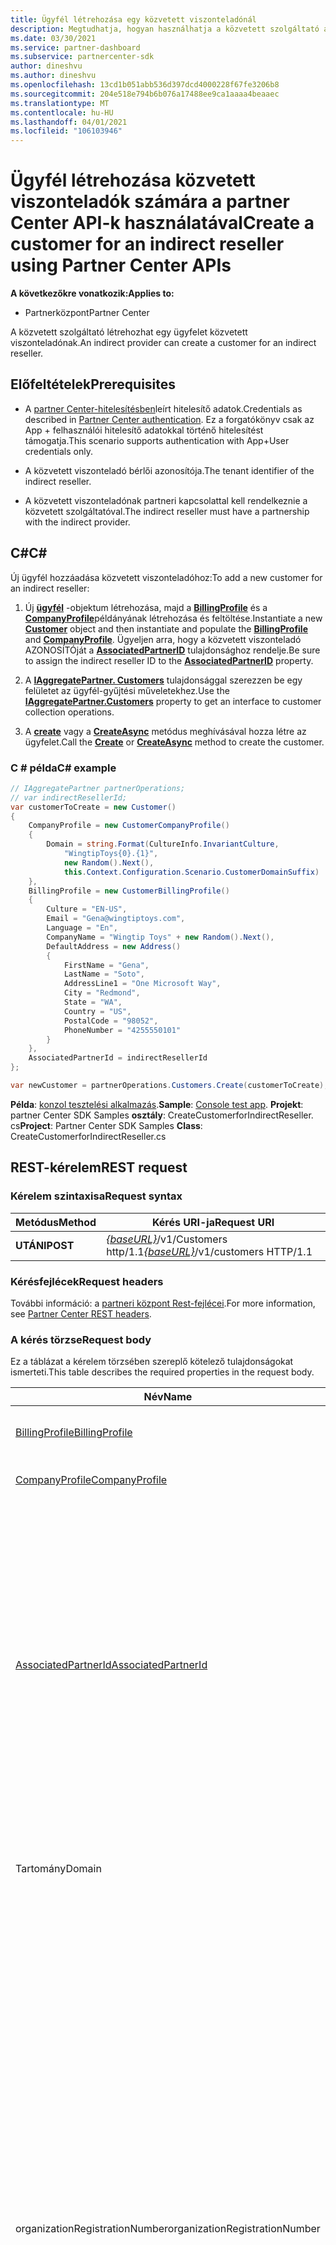 ```yaml
---
title: Ügyfél létrehozása egy közvetett viszonteladónál
description: Megtudhatja, hogyan használhatja a közvetett szolgáltató a partner Center API-kat, hogy ügyfelet hozzon létre egy közvetett viszonteladó számára.
ms.date: 03/30/2021
ms.service: partner-dashboard
ms.subservice: partnercenter-sdk
author: dineshvu
ms.author: dineshvu
ms.openlocfilehash: 13cd1b051abb536d397dcd4000228f67fe3206b8
ms.sourcegitcommit: 204e518e794b6b076a17488ee9ca1aaaa4beaaec
ms.translationtype: MT
ms.contentlocale: hu-HU
ms.lasthandoff: 04/01/2021
ms.locfileid: "106103946"
---
```

# <a name="create-a-customer-for-an-indirect-reseller-using-partner-center-apis"></a><span data-ttu-id="e1cbd-103">Ügyfél létrehozása közvetett viszonteladók számára a partner Center API-k használatával</span><span class="sxs-lookup"><span data-stu-id="e1cbd-103">Create a customer for an indirect reseller using Partner Center APIs</span></span>

<span data-ttu-id="e1cbd-104">**A következőkre vonatkozik:**</span><span class="sxs-lookup"><span data-stu-id="e1cbd-104">**Applies to:**</span></span>

- <span data-ttu-id="e1cbd-105">Partnerközpont</span><span class="sxs-lookup"><span data-stu-id="e1cbd-105">Partner Center</span></span>

<span data-ttu-id="e1cbd-106">A közvetett szolgáltató létrehozhat egy ügyfelet közvetett viszonteladónak.</span><span class="sxs-lookup"><span data-stu-id="e1cbd-106">An indirect provider can create a customer for an indirect reseller.</span></span>

## <a name="prerequisites"></a><span data-ttu-id="e1cbd-107">Előfeltételek</span><span class="sxs-lookup"><span data-stu-id="e1cbd-107">Prerequisites</span></span>

- <span data-ttu-id="e1cbd-108">A [partner Center-hitelesítésben](partner-center-authentication.md)leírt hitelesítő adatok.</span><span class="sxs-lookup"><span data-stu-id="e1cbd-108">Credentials as described in [Partner Center authentication](partner-center-authentication.md).</span></span> <span data-ttu-id="e1cbd-109">Ez a forgatókönyv csak az App + felhasználói hitelesítő adatokkal történő hitelesítést támogatja.</span><span class="sxs-lookup"><span data-stu-id="e1cbd-109">This scenario supports authentication with App+User credentials only.</span></span>

- <span data-ttu-id="e1cbd-110">A közvetett viszonteladó bérlői azonosítója.</span><span class="sxs-lookup"><span data-stu-id="e1cbd-110">The tenant identifier of the indirect reseller.</span></span>

- <span data-ttu-id="e1cbd-111">A közvetett viszonteladónak partneri kapcsolattal kell rendelkeznie a közvetett szolgáltatóval.</span><span class="sxs-lookup"><span data-stu-id="e1cbd-111">The indirect reseller must have a partnership with the indirect provider.</span></span>

## <a name="c"></a><span data-ttu-id="e1cbd-112">C\#</span><span class="sxs-lookup"><span data-stu-id="e1cbd-112">C\#</span></span>

<span data-ttu-id="e1cbd-113">Új ügyfél hozzáadása közvetett viszonteladóhoz:</span><span class="sxs-lookup"><span data-stu-id="e1cbd-113">To add a new customer for an indirect reseller:</span></span>

1. <span data-ttu-id="e1cbd-114">Új [**ügyfél**](/dotnet/api/microsoft.store.partnercenter.models.customers.customer) -objektum létrehozása, majd a [**BillingProfile**](/dotnet/api/microsoft.store.partnercenter.models.customers.customerbillingprofile) és a [**CompanyProfile**](/dotnet/api/microsoft.store.partnercenter.models.customers.customercompanyprofile)példányának létrehozása és feltöltése.</span><span class="sxs-lookup"><span data-stu-id="e1cbd-114">Instantiate a new [**Customer**](/dotnet/api/microsoft.store.partnercenter.models.customers.customer) object and then instantiate and populate the [**BillingProfile**](/dotnet/api/microsoft.store.partnercenter.models.customers.customerbillingprofile) and [**CompanyProfile**](/dotnet/api/microsoft.store.partnercenter.models.customers.customercompanyprofile).</span></span> <span data-ttu-id="e1cbd-115">Ügyeljen arra, hogy a közvetett viszonteladó AZONOSÍTÓját a [**AssociatedPartnerID**](/dotnet/api/microsoft.store.partnercenter.models.customers.customer.associatedpartnerid) tulajdonsághoz rendelje.</span><span class="sxs-lookup"><span data-stu-id="e1cbd-115">Be sure to assign the indirect reseller ID to the [**AssociatedPartnerID**](/dotnet/api/microsoft.store.partnercenter.models.customers.customer.associatedpartnerid) property.</span></span>

2. <span data-ttu-id="e1cbd-116">A [**IAggregatePartner. Customers**](/dotnet/api/microsoft.store.partnercenter.ipartner.customers) tulajdonsággal szerezzen be egy felületet az ügyfél-gyűjtési műveletekhez.</span><span class="sxs-lookup"><span data-stu-id="e1cbd-116">Use the [**IAggregatePartner.Customers**](/dotnet/api/microsoft.store.partnercenter.ipartner.customers) property to get an interface to customer collection operations.</span></span>

3. <span data-ttu-id="e1cbd-117">A [**create**](/dotnet/api/microsoft.store.partnercenter.genericoperations.ientitycreateoperations-2.create) vagy a [**CreateAsync**](/dotnet/api/microsoft.store.partnercenter.genericoperations.ientitycreateoperations-2.createasync) metódus meghívásával hozza létre az ügyfelet.</span><span class="sxs-lookup"><span data-stu-id="e1cbd-117">Call the [**Create**](/dotnet/api/microsoft.store.partnercenter.genericoperations.ientitycreateoperations-2.create) or [**CreateAsync**](/dotnet/api/microsoft.store.partnercenter.genericoperations.ientitycreateoperations-2.createasync) method to create the customer.</span></span>

### <a name="c-example"></a><span data-ttu-id="e1cbd-118">C \# példa</span><span class="sxs-lookup"><span data-stu-id="e1cbd-118">C\# example</span></span>

``` csharp
// IAggregatePartner partnerOperations;
// var indirectResellerId;
var customerToCreate = new Customer()
{
    CompanyProfile = new CustomerCompanyProfile()
    {
        Domain = string.Format(CultureInfo.InvariantCulture,
            "WingtipToys{0}.{1}",
            new Random().Next(),
            this.Context.Configuration.Scenario.CustomerDomainSuffix)
    },
    BillingProfile = new CustomerBillingProfile()
    {
        Culture = "EN-US",
        Email = "Gena@wingtiptoys.com",
        Language = "En",
        CompanyName = "Wingtip Toys" + new Random().Next(),
        DefaultAddress = new Address()
        {
            FirstName = "Gena",
            LastName = "Soto",
            AddressLine1 = "One Microsoft Way",
            City = "Redmond",
            State = "WA",
            Country = "US",
            PostalCode = "98052",
            PhoneNumber = "4255550101"
        }
    },
    AssociatedPartnerId = indirectResellerId
};

var newCustomer = partnerOperations.Customers.Create(customerToCreate);
```

<span data-ttu-id="e1cbd-119">**Példa**: [konzol tesztelési alkalmazás](console-test-app.md).</span><span class="sxs-lookup"><span data-stu-id="e1cbd-119">**Sample**: [Console test app](console-test-app.md).</span></span> <span data-ttu-id="e1cbd-120">**Projekt**: partner Center SDK Samples **osztály**: CreateCustomerforIndirectReseller. cs</span><span class="sxs-lookup"><span data-stu-id="e1cbd-120">**Project**: Partner Center SDK Samples **Class**: CreateCustomerforIndirectReseller.cs</span></span>

## <a name="rest-request"></a><span data-ttu-id="e1cbd-121">REST-kérelem</span><span class="sxs-lookup"><span data-stu-id="e1cbd-121">REST request</span></span>

### <a name="request-syntax"></a><span data-ttu-id="e1cbd-122">Kérelem szintaxisa</span><span class="sxs-lookup"><span data-stu-id="e1cbd-122">Request syntax</span></span>

| <span data-ttu-id="e1cbd-123">Metódus</span><span class="sxs-lookup"><span data-stu-id="e1cbd-123">Method</span></span>   | <span data-ttu-id="e1cbd-124">Kérés URI-ja</span><span class="sxs-lookup"><span data-stu-id="e1cbd-124">Request URI</span></span>                                                       |
|----------|-------------------------------------------------------------------|
| <span data-ttu-id="e1cbd-125">**UTÁNI**</span><span class="sxs-lookup"><span data-stu-id="e1cbd-125">**POST**</span></span> | <span data-ttu-id="e1cbd-126">[*{baseURL}*](partner-center-rest-urls.md)/v1/Customers http/1.1</span><span class="sxs-lookup"><span data-stu-id="e1cbd-126">[*{baseURL}*](partner-center-rest-urls.md)/v1/customers HTTP/1.1</span></span> |

### <a name="request-headers"></a><span data-ttu-id="e1cbd-127">Kérésfejlécek</span><span class="sxs-lookup"><span data-stu-id="e1cbd-127">Request headers</span></span>

<span data-ttu-id="e1cbd-128">További információ: a [partneri központ Rest-fejlécei](headers.md).</span><span class="sxs-lookup"><span data-stu-id="e1cbd-128">For more information, see [Partner Center REST headers](headers.md).</span></span>

### <a name="request-body"></a><span data-ttu-id="e1cbd-129">A kérés törzse</span><span class="sxs-lookup"><span data-stu-id="e1cbd-129">Request body</span></span>

<span data-ttu-id="e1cbd-130">Ez a táblázat a kérelem törzsében szereplő kötelező tulajdonságokat ismerteti.</span><span class="sxs-lookup"><span data-stu-id="e1cbd-130">This table describes the required properties in the request body.</span></span>

| <span data-ttu-id="e1cbd-131">Név</span><span class="sxs-lookup"><span data-stu-id="e1cbd-131">Name</span></span>                                          | <span data-ttu-id="e1cbd-132">Típus</span><span class="sxs-lookup"><span data-stu-id="e1cbd-132">Type</span></span>   | <span data-ttu-id="e1cbd-133">Kötelező</span><span class="sxs-lookup"><span data-stu-id="e1cbd-133">Required</span></span> | <span data-ttu-id="e1cbd-134">Leírás</span><span class="sxs-lookup"><span data-stu-id="e1cbd-134">Description</span></span>                                                                                                                                                                                                                                                                                                                                           |
|-----------------------------------------------|--------|----------|-------------------------------------------------------------------------------------------------------------------------------------------------------------------------------------------------------------------------------------------------------------------------------------------------------------------------------------------------------|
| [<span data-ttu-id="e1cbd-135">BillingProfile</span><span class="sxs-lookup"><span data-stu-id="e1cbd-135">BillingProfile</span></span>](#billing-profile)             | <span data-ttu-id="e1cbd-136">object</span><span class="sxs-lookup"><span data-stu-id="e1cbd-136">object</span></span> | <span data-ttu-id="e1cbd-137">Yes</span><span class="sxs-lookup"><span data-stu-id="e1cbd-137">Yes</span></span>      | <span data-ttu-id="e1cbd-138">Az ügyfél számlázási profiljának adatai.</span><span class="sxs-lookup"><span data-stu-id="e1cbd-138">The customer's billing profile information.</span></span>                                                                                                                                                                                                                                                                                                           |
| [<span data-ttu-id="e1cbd-139">CompanyProfile</span><span class="sxs-lookup"><span data-stu-id="e1cbd-139">CompanyProfile</span></span>](#company-profile)             | <span data-ttu-id="e1cbd-140">object</span><span class="sxs-lookup"><span data-stu-id="e1cbd-140">object</span></span> | <span data-ttu-id="e1cbd-141">Yes</span><span class="sxs-lookup"><span data-stu-id="e1cbd-141">Yes</span></span>      | <span data-ttu-id="e1cbd-142">Az ügyfél vállalati profiljának adatai.</span><span class="sxs-lookup"><span data-stu-id="e1cbd-142">The customer's company profile information.</span></span>                                                               
| [<span data-ttu-id="e1cbd-143">AssociatedPartnerId</span><span class="sxs-lookup"><span data-stu-id="e1cbd-143">AssociatedPartnerId</span></span>](customer-resources.md#customer) | <span data-ttu-id="e1cbd-144">sztring</span><span class="sxs-lookup"><span data-stu-id="e1cbd-144">string</span></span> | <span data-ttu-id="e1cbd-145">Yes</span><span class="sxs-lookup"><span data-stu-id="e1cbd-145">Yes</span></span>      | <span data-ttu-id="e1cbd-146">A közvetett viszonteladó azonosítója.</span><span class="sxs-lookup"><span data-stu-id="e1cbd-146">The indirect reseller ID.</span></span> <span data-ttu-id="e1cbd-147">Az itt megadott azonosító által jelzett közvetett viszonteladónak partneri kapcsolattal kell rendelkeznie a közvetett szolgáltatóval, vagy a kérés sikertelen lesz.</span><span class="sxs-lookup"><span data-stu-id="e1cbd-147">The indirect reseller as indicated by the ID supplied here must have a partnership with the indirect provider or the request will fail.</span></span> <span data-ttu-id="e1cbd-148">Azt is vegye figyelembe, hogy ha a AssociatedPartnerId érték nincs megadva, az ügyfél a közvetett szolgáltató közvetlen ügyfeleként jön létre a közvetett viszonteladó helyett.</span><span class="sxs-lookup"><span data-stu-id="e1cbd-148">Also note that if the AssociatedPartnerId value isn't supplied, the customer is created as a direct customer of the indirect provider rather than the indirect reseller.</span></span> |
|<span data-ttu-id="e1cbd-149">Tartomány</span><span class="sxs-lookup"><span data-stu-id="e1cbd-149">Domain</span></span>| <span data-ttu-id="e1cbd-150">Sztring</span><span class="sxs-lookup"><span data-stu-id="e1cbd-150">String</span></span>| <span data-ttu-id="e1cbd-151">Yes</span><span class="sxs-lookup"><span data-stu-id="e1cbd-151">Yes</span></span>|<span data-ttu-id="e1cbd-152">Az ügyfél tartományának neve, például contoso.onmicrosoft.com.</span><span class="sxs-lookup"><span data-stu-id="e1cbd-152">The customer's domain name, such as contoso.onmicrosoft.com.</span></span>|
|<span data-ttu-id="e1cbd-153">organizationRegistrationNumber</span><span class="sxs-lookup"><span data-stu-id="e1cbd-153">organizationRegistrationNumber</span></span>|    <span data-ttu-id="e1cbd-154">sztring</span><span class="sxs-lookup"><span data-stu-id="e1cbd-154">string</span></span>|<span data-ttu-id="e1cbd-155">Yes</span><span class="sxs-lookup"><span data-stu-id="e1cbd-155">Yes</span></span>|     <span data-ttu-id="e1cbd-156">Az ügyfél szervezetének regisztrációs száma (más néven az INN száma bizonyos országokban).</span><span class="sxs-lookup"><span data-stu-id="e1cbd-156">The customer’s organization registration number (also referred to as INN number in certain countries).</span></span> <span data-ttu-id="e1cbd-157">Csak a következő országokban található ügyfél vállalata vagy szervezete számára szükséges: Örményország (AM), Azerbajdzsán (AZ), Fehéroroszország (BY), Magyarország (HU), Kazahsztán (KZ), Kirgizisztán (KG), Moldova (MD), Oroszország (RU), Tádzsikisztán (TJ), Üzbegisztán (UZ), Ukrajna (UA), India, Brazília, Dél-Afrika, Lengyelország, Egyesült Arab Emírségek, Szaúd-Arábia, Törökország, Thaiföld, Vietnam, Mianmar, Irak, Dél-Szudán és Venezuela.</span><span class="sxs-lookup"><span data-stu-id="e1cbd-157">Only required for customer’s company/organization located in the following countries: Armenia(AM), Azerbaijan(AZ), Belarus(BY), Hungary(HU), Kazakhstan(KZ), Kyrgyzstan(KG), Moldova(MD), Russia(RU), Tajikistan(TJ), Uzbekistan(UZ), Ukraine(UA), India, Brazil, South Africa, Poland, United Arab Emirates, Saudi Arabia, Turkey, Thailand, Vietnam, Myanmar, Iraq, South Sudan and Venezuela.</span></span> <span data-ttu-id="e1cbd-158">Az ügyfél más országokban található vállalata/szervezete számára ez egy választható mező.</span><span class="sxs-lookup"><span data-stu-id="e1cbd-158">For customer’s company/organization located in other countries this is an optional field.</span></span>|



#### <a name="billing-profile"></a><span data-ttu-id="e1cbd-159">Számlázási profil</span><span class="sxs-lookup"><span data-stu-id="e1cbd-159">Billing profile</span></span>

<span data-ttu-id="e1cbd-160">Ez a táblázat az új ügyfelek létrehozásához szükséges [CustomerBillingProfile](customer-resources.md#customerbillingprofile) -erőforrás minimálisan szükséges mezőit ismerteti.</span><span class="sxs-lookup"><span data-stu-id="e1cbd-160">This table describes the minimum required fields from the [CustomerBillingProfile](customer-resources.md#customerbillingprofile) resource needed to create a new customer.</span></span>

| <span data-ttu-id="e1cbd-161">Név</span><span class="sxs-lookup"><span data-stu-id="e1cbd-161">Name</span></span>             | <span data-ttu-id="e1cbd-162">Típus</span><span class="sxs-lookup"><span data-stu-id="e1cbd-162">Type</span></span>                                     | <span data-ttu-id="e1cbd-163">Kötelező</span><span class="sxs-lookup"><span data-stu-id="e1cbd-163">Required</span></span> | <span data-ttu-id="e1cbd-164">Leírás</span><span class="sxs-lookup"><span data-stu-id="e1cbd-164">Description</span></span>                                                                                                                                                                                                     |
|------------------|------------------------------------------|----------|-----------------------------------------------------------------------------------------------------------------------------------------------------------------------------------------------------------------|
| <span data-ttu-id="e1cbd-165">e-mail</span><span class="sxs-lookup"><span data-stu-id="e1cbd-165">email</span></span>            | <span data-ttu-id="e1cbd-166">sztring</span><span class="sxs-lookup"><span data-stu-id="e1cbd-166">string</span></span>                                   | <span data-ttu-id="e1cbd-167">Yes</span><span class="sxs-lookup"><span data-stu-id="e1cbd-167">Yes</span></span>      | <span data-ttu-id="e1cbd-168">Az ügyfél e-mail-címe.</span><span class="sxs-lookup"><span data-stu-id="e1cbd-168">The customer's email address.</span></span>                                                                                                                                                                                   |
| <span data-ttu-id="e1cbd-169">kulturális környezet</span><span class="sxs-lookup"><span data-stu-id="e1cbd-169">culture</span></span>          | <span data-ttu-id="e1cbd-170">sztring</span><span class="sxs-lookup"><span data-stu-id="e1cbd-170">string</span></span>                                   | <span data-ttu-id="e1cbd-171">Yes</span><span class="sxs-lookup"><span data-stu-id="e1cbd-171">Yes</span></span>      | <span data-ttu-id="e1cbd-172">Az előnyben részesített kulturális környezet a kommunikációhoz és a pénznemhez, mint például az "en-US".</span><span class="sxs-lookup"><span data-stu-id="e1cbd-172">Their preferred culture for communication and currency, such as "en-US".</span></span> <span data-ttu-id="e1cbd-173">Lásd: a [partneri központ által támogatott nyelvek és területi beállítások](partner-center-supported-languages-and-locales.md) a támogatott kulturális környezetekhez.</span><span class="sxs-lookup"><span data-stu-id="e1cbd-173">See [Partner Center supported languages and locales](partner-center-supported-languages-and-locales.md) for the supported cultures.</span></span> |
| <span data-ttu-id="e1cbd-174">language</span><span class="sxs-lookup"><span data-stu-id="e1cbd-174">language</span></span>         | <span data-ttu-id="e1cbd-175">sztring</span><span class="sxs-lookup"><span data-stu-id="e1cbd-175">string</span></span>                                   | <span data-ttu-id="e1cbd-176">Yes</span><span class="sxs-lookup"><span data-stu-id="e1cbd-176">Yes</span></span>      | <span data-ttu-id="e1cbd-177">Az alapértelmezett nyelv.</span><span class="sxs-lookup"><span data-stu-id="e1cbd-177">The default language.</span></span> <span data-ttu-id="e1cbd-178">Két karakterből álló nyelvi kód (például `en` vagy `fr` ) támogatott.</span><span class="sxs-lookup"><span data-stu-id="e1cbd-178">Two character language codes (for example `en` or `fr`) are supported.</span></span>                                                                                                                                |
| <span data-ttu-id="e1cbd-179">cég \_ neve</span><span class="sxs-lookup"><span data-stu-id="e1cbd-179">company\_name</span></span>    | <span data-ttu-id="e1cbd-180">sztring</span><span class="sxs-lookup"><span data-stu-id="e1cbd-180">string</span></span>                                   | <span data-ttu-id="e1cbd-181">Yes</span><span class="sxs-lookup"><span data-stu-id="e1cbd-181">Yes</span></span>      | <span data-ttu-id="e1cbd-182">A regisztrált vállalat/szervezet neve.</span><span class="sxs-lookup"><span data-stu-id="e1cbd-182">The registered company/organization name.</span></span>                                                                                                                                                                       |
| <span data-ttu-id="e1cbd-183">alapértelmezett \_ címe</span><span class="sxs-lookup"><span data-stu-id="e1cbd-183">default\_address</span></span> | [<span data-ttu-id="e1cbd-184">Cím</span><span class="sxs-lookup"><span data-stu-id="e1cbd-184">Address</span></span>](utility-resources.md#address) | <span data-ttu-id="e1cbd-185">Yes</span><span class="sxs-lookup"><span data-stu-id="e1cbd-185">Yes</span></span>      | <span data-ttu-id="e1cbd-186">Az ügyfél vállalatának/szervezetének regisztrált címe.</span><span class="sxs-lookup"><span data-stu-id="e1cbd-186">The registered address of the customer's company/organization.</span></span> <span data-ttu-id="e1cbd-187">A hosszra vonatkozó korlátozásokkal kapcsolatos információkért tekintse meg a [címe](utility-resources.md#address) erőforrását.</span><span class="sxs-lookup"><span data-stu-id="e1cbd-187">See the [Address](utility-resources.md#address) resource for information on any length limitations.</span></span>                                             |

#### <a name="company-profile"></a><span data-ttu-id="e1cbd-188">Vállalati profil</span><span class="sxs-lookup"><span data-stu-id="e1cbd-188">Company profile</span></span>

<span data-ttu-id="e1cbd-189">Ez a táblázat az új ügyfelek létrehozásához szükséges [CustomerCompanyProfile](customer-resources.md#customercompanyprofile) -erőforrás minimálisan szükséges mezőit ismerteti.</span><span class="sxs-lookup"><span data-stu-id="e1cbd-189">This table describes the minimum required fields from the [CustomerCompanyProfile](customer-resources.md#customercompanyprofile) resource needed to create a new customer.</span></span>

| <span data-ttu-id="e1cbd-190">Név</span><span class="sxs-lookup"><span data-stu-id="e1cbd-190">Name</span></span>   | <span data-ttu-id="e1cbd-191">Típus</span><span class="sxs-lookup"><span data-stu-id="e1cbd-191">Type</span></span>   | <span data-ttu-id="e1cbd-192">Kötelező</span><span class="sxs-lookup"><span data-stu-id="e1cbd-192">Required</span></span> | <span data-ttu-id="e1cbd-193">Leírás</span><span class="sxs-lookup"><span data-stu-id="e1cbd-193">Description</span></span>                                                  |
|--------|--------|----------|--------------------------------------------------------------|
| <span data-ttu-id="e1cbd-194">domain</span><span class="sxs-lookup"><span data-stu-id="e1cbd-194">domain</span></span> | <span data-ttu-id="e1cbd-195">sztring</span><span class="sxs-lookup"><span data-stu-id="e1cbd-195">string</span></span> | <span data-ttu-id="e1cbd-196">Yes</span><span class="sxs-lookup"><span data-stu-id="e1cbd-196">Yes</span></span>     | <span data-ttu-id="e1cbd-197">Az ügyfél tartományának neve, például contoso.onmicrosoft.com.</span><span class="sxs-lookup"><span data-stu-id="e1cbd-197">The customer's domain name, such as contoso.onmicrosoft.com.</span></span> |
| <span data-ttu-id="e1cbd-198">organizationRegistrationNumber</span><span class="sxs-lookup"><span data-stu-id="e1cbd-198">organizationRegistrationNumber</span></span> | <span data-ttu-id="e1cbd-199">sztring</span><span class="sxs-lookup"><span data-stu-id="e1cbd-199">string</span></span> | <span data-ttu-id="e1cbd-200">Feltételtől függ</span><span class="sxs-lookup"><span data-stu-id="e1cbd-200">Depends on condition</span></span> | <span data-ttu-id="e1cbd-201">Az ügyfél szervezetének regisztrációs száma (más néven az egyes országokban található INN-szám).</span><span class="sxs-lookup"><span data-stu-id="e1cbd-201">The customer’s organization registration number (also referred to as the INN number in certain countries).</span></span> <br/><br/><span data-ttu-id="e1cbd-202">A mező kitöltése csak akkor szükséges, ha az ügyfél vállalata/szervezete a következő országokban található:</span><span class="sxs-lookup"><span data-stu-id="e1cbd-202">Completing this field is required only if a customer’s company/organization is located in the following countries:</span></span> <br/><br/><span data-ttu-id="e1cbd-203">-Örményország (AM)</span><span class="sxs-lookup"><span data-stu-id="e1cbd-203">- Armenia (AM)</span></span> <br/><span data-ttu-id="e1cbd-204">-Azerbajdzsán (AZ)</span><span class="sxs-lookup"><span data-stu-id="e1cbd-204">- Azerbaijan (AZ)</span></span><br/><span data-ttu-id="e1cbd-205">– Fehéroroszország (BY)</span><span class="sxs-lookup"><span data-stu-id="e1cbd-205">- Belarus (BY)</span></span><br/><span data-ttu-id="e1cbd-206">– Magyarország (HU)</span><span class="sxs-lookup"><span data-stu-id="e1cbd-206">- Hungary (HU)</span></span><br/><span data-ttu-id="e1cbd-207">-Kazahsztán (KZ)</span><span class="sxs-lookup"><span data-stu-id="e1cbd-207">- Kazakhstan (KZ)</span></span><br/><span data-ttu-id="e1cbd-208">-Kirgizisztán (KG)</span><span class="sxs-lookup"><span data-stu-id="e1cbd-208">- Kyrgyzstan (KG)</span></span><br/><span data-ttu-id="e1cbd-209">-Moldova (MD)</span><span class="sxs-lookup"><span data-stu-id="e1cbd-209">- Moldova (MD)</span></span><br/><span data-ttu-id="e1cbd-210">– Oroszország (RU)</span><span class="sxs-lookup"><span data-stu-id="e1cbd-210">- Russia (RU)</span></span><br/><span data-ttu-id="e1cbd-211">– Tádzsikisztán (TJ)</span><span class="sxs-lookup"><span data-stu-id="e1cbd-211">- Tajikistan (TJ)</span></span><br/><span data-ttu-id="e1cbd-212">-Üzbegisztán (UZ)</span><span class="sxs-lookup"><span data-stu-id="e1cbd-212">- Uzbekistan (UZ)</span></span><br/><span data-ttu-id="e1cbd-213">– Ukrajna (UA)</span><span class="sxs-lookup"><span data-stu-id="e1cbd-213">- Ukraine (UA)</span></span><br/><br/><span data-ttu-id="e1cbd-214">Erre a mezőre nincs szükség, ha az ügyfél vállalata/szervezete más országokban található, az itt láthatónál tovább.</span><span class="sxs-lookup"><span data-stu-id="e1cbd-214">This field is not required if the customer’s company/organization is located in other countries beyond those shown here.</span></span>  |

### <a name="request-example"></a><span data-ttu-id="e1cbd-215">Példa kérésre</span><span class="sxs-lookup"><span data-stu-id="e1cbd-215">Request example</span></span>

```http
POST https://api.partnercenter.microsoft.com/v1/customers HTTP/1.1
Authorization: Bearer <token>
MS-RequestId: d628adbe-b7ee-412e-ac55-58f22b4ba2f4
MS-CorrelationId: 0dd197a8-992c-44ca-aeae-21cd83494dce
X-Locale: en-US
MS-PartnerCenter-Client: Partner Center .NET SDK
Content-Type: application/json
Host: api.partnercenter.microsoft.com
Content-Length: 823
Expect: 100-continue
Connection: Keep-Alive

{
    "Id": null,
    "CommerceId": null,
    "CompanyProfile": {
        "TenantId": null,
        "Domain": "WingtipToys678152504.onmicrosoft.com",
        "CompanyName": null,
        "Attributes": {
            "ObjectType": "CustomerCompanyProfile"
        }
    },
    "BillingProfile": {
        "Id": null,
        "FirstName": null,
        "LastName": null,
        "Email": "Gena@wingtiptoys.com",
        "Culture": "EN-US",
        "Language": "En",
        "CompanyName": "Wingtip Toys678152504",
        "DefaultAddress": {
            "Country": "US",
            "Region": null,
            "City": "Redmond",
            "State": "WA",
            "AddressLine1": "One Microsoft Way",
            "AddressLine2": null,
            "PostalCode": "98052",
            "FirstName": "Gena",
            "LastName": "Soto",
            "PhoneNumber": "4255550101"
        },
        "Attributes": {
            "ObjectType": "CustomerBillingProfile"
        }
    },
    "RelationshipToPartner": "none",
    "AllowDelegatedAccess": null,
    "UserCredentials": null,
    "CustomDomains": null,
    "AssociatedPartnerId": "484e548c-f5f3-4528-93a9-c16c6373cb59",
    "Attributes": {
        "ObjectType": "Customer"
    }
}
```

## <a name="rest-response"></a><span data-ttu-id="e1cbd-216">REST-válasz</span><span class="sxs-lookup"><span data-stu-id="e1cbd-216">REST response</span></span>

<span data-ttu-id="e1cbd-217">Ha ez sikeres, a válasz az új ügyfélhez tartozó [ügyfél](customer-resources.md#customer) -erőforrást tartalmaz.</span><span class="sxs-lookup"><span data-stu-id="e1cbd-217">If successful, the response contains a [Customer](customer-resources.md#customer) resource for the new customer.</span></span>

### <a name="response-success-and-error-codes"></a><span data-ttu-id="e1cbd-218">Válasz sikeres és hibakódok</span><span class="sxs-lookup"><span data-stu-id="e1cbd-218">Response success and error codes</span></span>

<span data-ttu-id="e1cbd-219">A válaszok olyan HTTP-állapotkódot mutatnak be, amely sikeres vagy sikertelen, valamint további hibakeresési információkat jelez.</span><span class="sxs-lookup"><span data-stu-id="e1cbd-219">Responses come with an HTTP status code that indicates success or failure and additional debugging information.</span></span> <span data-ttu-id="e1cbd-220">A kód, a hiba típusa és a további paraméterek olvasásához használjon hálózati nyomkövetési eszközt.</span><span class="sxs-lookup"><span data-stu-id="e1cbd-220">Use a network trace tool to read this code, error type, and additional parameters.</span></span> <span data-ttu-id="e1cbd-221">A teljes listát a következő témakörben tekintheti meg: [partner Center Rest](error-codes.md)-hibakódok.</span><span class="sxs-lookup"><span data-stu-id="e1cbd-221">For the full list, see [Partner Center REST error codes](error-codes.md).</span></span>

### <a name="response-example"></a><span data-ttu-id="e1cbd-222">Példa válaszra</span><span class="sxs-lookup"><span data-stu-id="e1cbd-222">Response example</span></span>

```http
HTTP/1.1 201 Created
Content-Length: 1085
Content-Type: application/json; charset=utf-8
MS-CorrelationId: 0dd197a8-992c-44ca-aeae-21cd83494dce
MS-RequestId: d628adbe-b7ee-412e-ac55-58f22b4ba2f4
MS-CV: Yy/YaA0gYEmfQyR/.0
MS-ServerId: 030020525
Date: Tue, 06 Jun 2017 23:11:40 GMT

{
    "id": "626099fe-17af-4756-9fd0-6a73b7127859",
    "commerceId": "626099fe-17af-4756-9fd0-6a73b7127859",
    "companyProfile": {
        "tenantId": "626099fe-17af-4756-9fd0-6a73b7127859",
        "domain": "WingtipToys678152504.onmicrosoft.com",
        "companyName": "Wingtip Toys678152504",
        "links": {
            "self": {
                "uri": "/customers/626099fe-17af-4756-9fd0-6a73b7127859/profiles/company",
                "method": "GET",
                "headers": []
            }
        },
        "attributes": {
            "objectType": "CustomerCompanyProfile"
        }
    },
    "billingProfile": {
        "id": "7079246e-7b62-56ef-7cbd-a819514b54b5",
        "email": "Gena@wingtiptoys.com",
        "culture": "en-US",
        "language": "En",
        "companyName": "Wingtip Toys678152504",
        "defaultAddress": {
            "country": "US",
            "city": "Redmond",
            "state": "WA",
            "addressLine1": "One Microsoft Way",
            "postalCode": "98052",
            "firstName": "Gena",
            "lastName": "Soto",
            "phoneNumber": "4255550101"
        },
        "attributes": {
            "etag": "-8799889149591823008",
            "objectType": "CustomerBillingProfile"
        }
    },
    "relationshipToPartner": "reseller",
    "allowDelegatedAccess": true,
    "userCredentials": {
        "userName": "admin",
        "password": "0Krha*Io"
    },
    "associatedPartnerId": "484e548c-f5f3-4528-93a9-c16c6373cb59",
    "attributes": {
        "objectType": "Customer"
    }
}
```